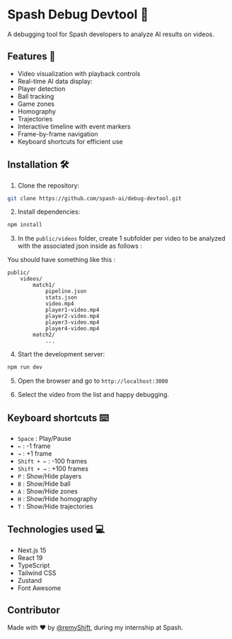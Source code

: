 # Spash Debug Devtool 🎥

A debugging tool for Spash developers to analyze AI results on videos.

## Features 🚀

- Video visualization with playback controls
- Real-time AI data display:
- Player detection
- Ball tracking
- Game zones
- Homography
- Trajectories
- Interactive timeline with event markers
- Frame-by-frame navigation
- Keyboard shortcuts for efficient use

## Installation 🛠️

1. Clone the repository:
```bash
git clone https://github.com/spash-ai/debug-devtool.git
```
2. Install dependencies:
```bash
npm install
```

3. In the `public/videos` folder, create 1 subfolder per video to be analyzed with the associated json inside as follows :

You should have something like this :
```
public/
    videos/
        match1/
            pipeline.json
            stats.json
            video.mp4
            player1-video.mp4
            player2-video.mp4
            player3-video.mp4
            player4-video.mp4
        match2/
            ...
```

4. Start the development server:
```bash
npm run dev
```

5. Open the browser and go to `http://localhost:3000`

6. Select the video from the list and happy debugging.

## Keyboard shortcuts ⌨️

- `Space` : Play/Pause
- `←` : -1 frame
- `→` : +1 frame
- `Shift + ←` : -100 frames
- `Shift + →` : +100 frames
- `P` : Show/Hide players
- `B` : Show/Hide ball
- `A` : Show/Hide zones
- `H` : Show/Hide homography
- `T` : Show/Hide trajectories

## Technologies used 💻

- Next.js 15
- React 19
- TypeScript
- Tailwind CSS
- Zustand
- Font Awesome

## Contributor

Made with ❤️ by [@remyShift](https://github.com/remyShift), during my internship at Spash.